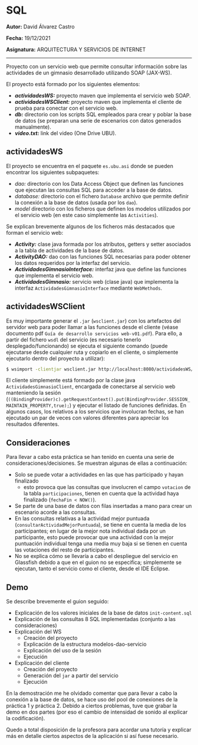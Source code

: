 # SQL

**Autor:** David Álvarez Castro

**Fecha:** 19/12/2021

**Asignatura:** ARQUITECTURA Y SERVICIOS DE INTERNET

---

Proyecto con un servicio web que permite consultar información sobre las actividades de un gimnasio desarrollado utilizando SOAP (JAX-WS).

El proyecto está formado por los siguientes elementos:

- ***actividadesWS:*** proyecto maven que implementa el servicio web SOAP.
- ***actividadesWSClient:*** proyecto maven que implementa el cliente de prueba para conectar con el servicio web.
- ***db:*** directorio con los scripts SQL empleados para crear y poblar la base de datos (se preparan una serie de escenarios con datos generados manualmente).
- ***video.txt:*** link del video (One Drive UBU).

## actividadesWS

El proyecto se encuentra en el paquete `es.ubu.asi` donde se pueden encontrar los siguientes subpaquetes:

- *dao:* directorio con los Data Access Object que definen las funciones que ejecutan las consultas SQL para acceder a la base de datos.
- *database:* directorio con el fichero `Database` archivo que permite definir la conexión a la base de datos (usada por los `dao`).
- *model* directorio con los ficheros que definen los modelos utilizados por el servicio web (en este caso simplemente las `Activities`).

Se explican brevemente algunos de los ficheros más destacados que forman el servicio web:

- ***Activity:*** clase java formada por los atributos, getters y setter asociados a la tabla de actividades de la base de datos.
- ***ActivityDAO:*** dao con las funciones SQL necesarias para poder obtener los datos requeridos por la interfaz del servicio.
- ***ActividadesGimnasioInterface:*** interfaz java que define las funciones que implementa el servicio web.
- ***ActividadesGimnasio:*** servicio web (clase java) que implementa la interfaz `ActividadesGimnasioInterface` mediante `WebMethods`.

## actividadesWSClient

Es muy importante generar el `.jar` (`wsclient.jar`) con los artefactos del servidor web para poder llamar a las funciones desde el cliente (véase documento pdf `Guía de desarrollo servicios web-v01.pdf`). Para ello, a partir del fichero `wsdl` del servicio (es necesario tenerlo desplegado/funcionando) se ejecuta el siguiente comando (puede ejecutarse desde cualquier ruta y copiarlo en el cliente, o simplemente ejecutarlo dentro del proyecto a utilizar):

```sh
$ wsimport -clientjar wsclient.jar http://localhost:8080/actividadesWS/ActividadesGimnasioService?wsdl
```

El cliente simplemente está formado por la clase java `ActividadesGimnasioClient`, encargada de conectarse al servicio web manteniendo la sesión (`((BindingProvider)c).getRequestContext().put(BindingProvider.SESSION_MAINTAIN_PROPERTY,true);`) y ejecutar el listado de funciones definidas. En algunos casos, los relativos a los servicios que involucran fechas, se han ejecutado un par de veces con valores diferentes para apreciar los resultados diferentes.

## **Consideraciones**

Para llevar a cabo esta práctica se han tenido en cuenta una serie de consideraciones/decisiones. Se muestran algunas de ellas a continuación:

- Solo se puede votar a actividades en las que has participado y hayan finalizado
  - esto provoca que las consultas que involucren el campo `votacion` de la tabla `participaciones`, tienen en cuenta que la actividad haya finalizado (`fechaFin < NOW()`).
- Se parte de una base de datos con filas insertadas a mano para crear un escenario acorde a las consultas.
- En las consultas relativas a la actividad mejor puntuada (`consultarActividadMejorPuntuada`), se tiene en cuenta la media de los participantes; en lugar de la mejor nota individual dada por un participante, esto puede provocar que una actividad con la mejor puntuación individual tenga una media muy baja si se tienen en cuenta las votaciones del resto de participantes.
- No se explica cómo se llevaría a cabo el despliegue del servicio en Glassfish debido a que en el guion no se especifica; simplemente se ejecutan, tanto el servicio como el cliente, desde el IDE Eclipse.

## **Demo**

Se describe brevemente el guion seguido:

- Explicación de los valores iniciales de la base de datos `init-content.sql`
- Explicación de las consultas 8 SQL implementadas (conjunto a las consideraciones)
- Explicación del WS
  - Creación del proyecto
  - Explicación de la estructura modelos-dao-servicio
  - Explicación del uso de la sesión
  - Ejecución
- Explicación del cliente
  - Creación del proyecto
  - Generación del `jar` a partir del servicio
  - Ejecución

En la demostración me he olvidado comentar que para llevar a cabo la conexión a la base de datos, se hace uso del pool de conexiones de la práctica 1 y práctica 2. Debido a ciertos problemas, tuve que grabar la demo en dos partes (por eso el cambio de intensidad de sonido al explicar la codificación).

Quedo a total disposición de la profesora para acordar una tutoría y explicar más en detalle ciertos aspectos de la aplicación si así fuese necesario.
